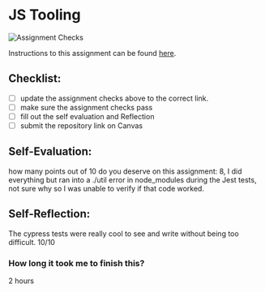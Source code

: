 JS Tooling
===================================
![Assignment Checks](https://github.com/IT3049C-Summer20/3-rock-paper-scissors-<GITHUB_USERNAME_HERE>/workflows/Assignment%20Checks/badge.svg)

Instructions to this assignment can be found [here](https://it3049c.github.io/docs/labs/tooling/).

## Checklist:
- [ ] update the assignment checks above to the correct link.
- [ ] make sure the assignment checks pass
- [ ] fill out the self evaluation and Reflection
- [ ] submit the repository link on Canvas

## Self-Evaluation: 
how many points out of 10 do you deserve on this assignment: 
8, I did everything but ran into a ./util error in node_modules during the Jest tests, not sure why so I was unable to verify if that code worked.

## Self-Reflection:
The cypress tests were really cool to see and write without being too difficult. 10/10

### How long it took me to finish this?
2 hours